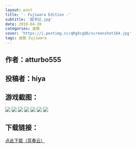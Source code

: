 ```yaml
---
layout: post
title: '- Fujiwara Edition -'
subtitle: '超书记.jpg'
date: 2019-04-30
categories: 皮肤
cover: 'https://i.postimg.cc/qRgXcgQ6/screenshot184.jpg'
tags: 皮肤 Fujiwara
---
```


## 作者：atturbo555

## 投稿者：hiya

## 游戏截图：

<img src="https://i.postimg.cc/dVBV63Z6/screenshot180.jpg">

<img src="https://i.postimg.cc/fTQWhmx5/screenshot181.jpg">

<img src="https://i.postimg.cc/VL9fsvgw/screenshot182.jpg">

<img src="https://i.postimg.cc/135Q9H40/screenshot183.jpg">

<img src="https://i.postimg.cc/qRgXcgQ6/screenshot184.jpg">

<img src="https://i.postimg.cc/D0kJWzNT/screenshot185.jpg">

<img src="https://i.postimg.cc/br9Js9bx/screenshot186.jpg">


## 下载链接：

[点此下载（蓝奏云）](https://www.lanzous.com/i3z321e)